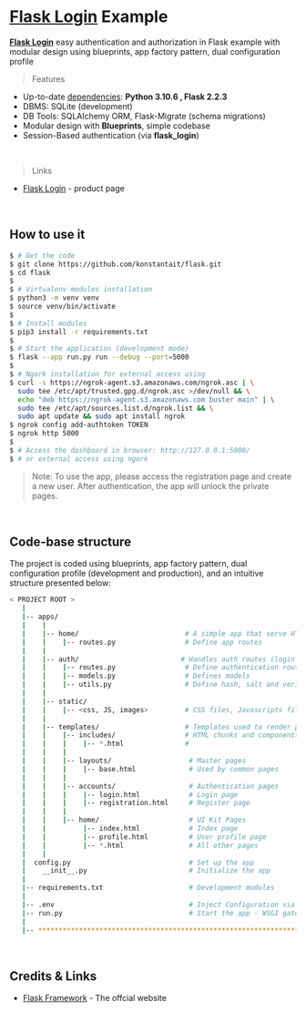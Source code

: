 # [Flask Login](https://github.com/konstantait/flask.git) Example

**[Flask Login](https://github.com/konstantait/flask.git)** easy authentication and authorization in Flask example with modular design using blueprints, app factory pattern, dual configuration profile 
<br />

> Features

- Up-to-date [dependencies](./requirements.txt): **Python 3.10.6 , Flask 2.2.3**
- DBMS: SQLite (development) 
- DB Tools: SQLAlchemy ORM, Flask-Migrate (schema migrations)
- Modular design with **Blueprints**, simple codebase
- Session-Based authentication (via **flask_login**)
<br />

> Links

- [Flask Login](https://github.com/konstantait/flask.git) - product page
<br />

## How to use it

```bash
$ # Get the code
$ git clone https://github.com/konstantait/flask.git
$ cd flask
$
$ # Virtualenv modules installation
$ python3 -m venv venv
$ source venv/bin/activate
$
$ # Install modules
$ pip3 install -r requirements.txt
$
$ # Start the application (development mode)
$ flask --app run.py run --debug --port=5000
$
$ # Ngork installation for external access using
$ curl -s https://ngrok-agent.s3.amazonaws.com/ngrok.asc | \
  sudo tee /etc/apt/trusted.gpg.d/ngrok.asc >/dev/null && \
  echo "deb https://ngrok-agent.s3.amazonaws.com buster main" | \
  sudo tee /etc/apt/sources.list.d/ngrok.list && \
  sudo apt update && sudo apt install ngrok
$ ngrok config add-authtoken TOKEN
$ ngrok http 5000
$
$ # Access the dashboard in browser: http://127.0.0.1:5000/
$ # or external access using ngork
```

> Note: To use the app, please access the registration page and create a new user. After authentication, the app will unlock the private pages.

<br />

## Code-base structure

The project is coded using blueprints, app factory pattern, dual configuration profile (development and production), and an intuitive structure presented below:

```bash
< PROJECT ROOT >
   |
   |-- apps/
   |    |
   |    |-- home/                          # A simple app that serve HTML files
   |    |    |-- routes.py                 # Define app routes
   |    |
   |    |-- auth/                         # Handles auth routes (login and register)
   |    |    |-- routes.py                 # Define authentication routes  
   |    |    |-- models.py                 # Defines models  
   |    |    |-- utils.py                  # Define hash, salt and verify passwords 
   |    |
   |    |-- static/
   |    |    |-- <css, JS, images>         # CSS files, Javascripts files
   |    |
   |    |-- templates/                     # Templates used to render pages
   |    |    |-- includes/                 # HTML chunks and components
   |    |    |    |-- *.html               #
   |    |    |
   |    |    |-- layouts/                   # Master pages
   |    |    |    |-- base.html             # Used by common pages
   |    |    |
   |    |    |-- accounts/                  # Authentication pages
   |    |    |    |-- login.html            # Login page
   |    |    |    |-- registration.html     # Register page
   |    |    |
   |    |    |-- home/                      # UI Kit Pages
   |    |         |-- index.html            # Index page
   |    |         |-- profile.html          # User profile page
   |    |         |-- *.html                # All other pages
   |    |    
   |  config.py                             # Set up the app
   |    __init__.py                         # Initialize the app
   |
   |-- requirements.txt                     # Development modules
   |
   |-- .env                                 # Inject Configuration via Environment
   |-- run.py                               # Start the app - WSGI gateway
   |
   |-- ************************************************************************
```

<br />

## Credits & Links

- [Flask Framework](https://www.palletsprojects.com/p/flask/) - The offcial website

<br />
